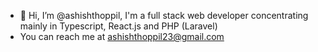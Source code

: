 - 👋 Hi, I’m @ashishthoppil, I'm a full stack web developer concentrating mainly in Typescript, React.js and PHP (Laravel)
- You can reach me at ashishthoppil23@gmail.com

<!---
ashishthoppil/ashishthoppil is a ✨ special ✨ repository because its `README.md` (this file) appears on your GitHub profile.
You can click the Preview link to take a look at your changes.
--->
